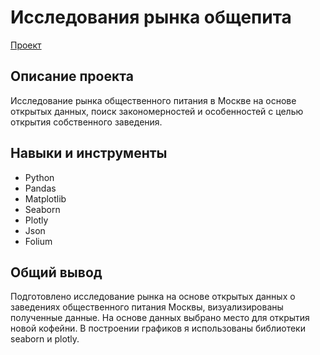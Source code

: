 # Исследования рынка общепита

[Проект](https://github.com/yaricon/Portfolio/blob/main/05%20Общепит%20в%20Москве/Анализ%20рынка%20общепита.ipynb)

## Описание проекта

Исследование рынка общественного питания в Москве на основе открытых данных, поиск закономерностей и особенностей с целью открытия собственного заведения.

## Навыки и инструменты

- Python
- Pandas
- Matplotlib
- Seaborn
- Plotly
- Json
- Folium


## Общий вывод

Подготовлено исследование рынка на основе открытых данных о заведениях общественного питания Москвы, визуализированы полученные данные. На основе данных выбрано место для открытия новой кофейни. В построении графиков я использованы библиотеки seaborn и plotly. 
